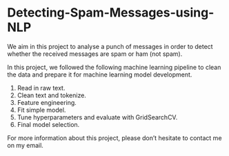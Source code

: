 # Detecting-Spam-Messages-using-NLP

We aim in this project to analyse a punch of messages in order to detect whether the received messages are spam or ham (not spam). 

In this project, we followed the following machine learning pipeline to clean the data and prepare it for machine learning model development.

1. Read in raw text.
2. Clean text and tokenize.
3. Feature engineering.
4. Fit simple model.
5. Tune hyperparameters and evaluate with GridSearchCV.
6. Final model selection.

For more information about this project, please don’t hesitate to contact me on my email.

